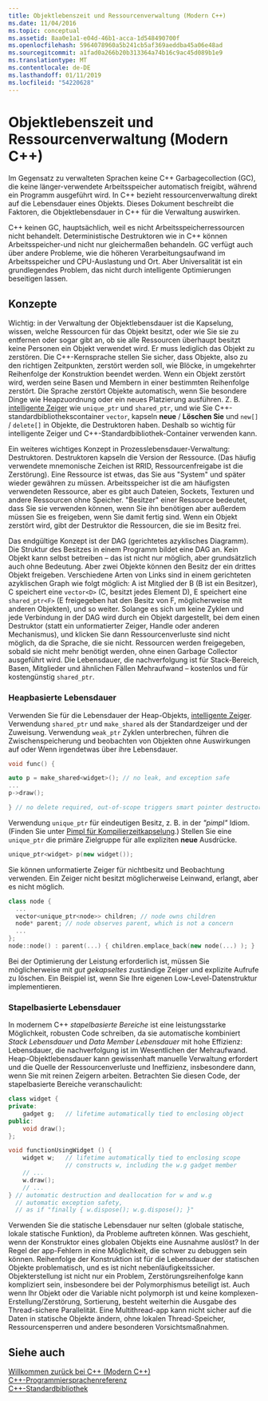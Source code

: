 ```yaml
---
title: Objektlebenszeit und Ressourcenverwaltung (Modern C++)
ms.date: 11/04/2016
ms.topic: conceptual
ms.assetid: 8aa0e1a1-e04d-46b1-acca-1d548490700f
ms.openlocfilehash: 5964078960a5b241cb5af369aeddba45a06e48ad
ms.sourcegitcommit: a1fad0a266b20b313364a74b16c9ac45d089b1e9
ms.translationtype: MT
ms.contentlocale: de-DE
ms.lasthandoff: 01/11/2019
ms.locfileid: "54220628"
---
```

# <a name="object-lifetime-and-resource-management-modern-c"></a>Objektlebenszeit und Ressourcenverwaltung (Modern C++)

Im Gegensatz zu verwalteten Sprachen keine C++ Garbagecollection (GC), die keine länger-verwendete Arbeitsspeicher automatisch freigibt, während ein Programm ausgeführt wird. In C++ bezieht ressourcenverwaltung direkt auf die Lebensdauer eines Objekts. Dieses Dokument beschreibt die Faktoren, die Objektlebensdauer in C++ für die Verwaltung auswirken.

C++ keinen GC, hauptsächlich, weil es nicht Arbeitsspeicherressourcen nicht behandelt. Deterministische Destruktoren wie in C++ können Arbeitsspeicher-und nicht nur gleichermaßen behandeln. GC verfügt auch über andere Probleme, wie die höheren Verarbeitungsaufwand im Arbeitsspeicher und CPU-Auslastung und Ort. Aber Universalität ist ein grundlegendes Problem, das nicht durch intelligente Optimierungen beseitigen lassen.

## <a name="concepts"></a>Konzepte

Wichtig: in der Verwaltung der Objektlebensdauer ist die Kapselung, wissen, welche Ressourcen für das Objekt besitzt, oder wie Sie sie zu entfernen oder sogar gibt an, ob sie alle Ressourcen überhaupt besitzt keine Personen ein Objekt verwendet wird. Er muss lediglich das Objekt zu zerstören. Die C++-Kernsprache stellen Sie sicher, dass Objekte, also zu den richtigen Zeitpunkten, zerstört werden soll, wie Blöcke, in umgekehrter Reihenfolge der Konstruktion beendet werden. Wenn ein Objekt zerstört wird, werden seine Basen und Membern in einer bestimmten Reihenfolge zerstört.  Die Sprache zerstört Objekte automatisch, wenn Sie besondere Dinge wie Heapzuordnung oder ein neues Platzierung ausführen.  Z. B. [intelligente Zeiger](../cpp/smart-pointers-modern-cpp.md) wie `unique_ptr` und `shared_ptr`, und wie Sie C++-standardbibliothekscontainer `vector`, kapseln **neue** /  **Löschen Sie** und `new[]` / `delete[]` in Objekte, die Destruktoren haben. Deshalb so wichtig für intelligente Zeiger und C++-Standardbibliothek-Container verwenden kann.

Ein weiteres wichtiges Konzept in Prozesslebensdauer-Verwaltung: Destruktoren. Destruktoren kapseln die Version der Ressource.  (Das häufig verwendete mnemonische Zeichen ist RRID, Ressourcenfreigabe ist die Zerstörung).  Eine Ressource ist etwas, das Sie aus "System" und später wieder gewähren zu müssen.  Arbeitsspeicher ist die am häufigsten verwendeten Ressource, aber es gibt auch Dateien, Sockets, Texturen und andere Ressourcen ohne Speicher. "Besitzer" einer Ressource bedeutet, dass Sie sie verwenden können, wenn Sie ihn benötigen aber außerdem müssen Sie es freigeben, wenn Sie damit fertig sind.  Wenn ein Objekt zerstört wird, gibt der Destruktor die Ressourcen, die sie im Besitz frei.

Das endgültige Konzept ist der DAG (gerichtetes azyklisches Diagramm).  Die Struktur des Besitzes in einem Programm bildet eine DAG an. Kein Objekt kann selbst betreiben – das ist nicht nur möglich, aber grundsätzlich auch ohne Bedeutung. Aber zwei Objekte können den Besitz der ein drittes Objekt freigeben.  Verschiedene Arten von Links sind in einem gerichteten azyklischen Graph wie folgt möglich: A ist Mitglied der B (B ist ein Besitzer), C speichert eine `vector<D>` (C, besitzt jedes Element D), E speichert eine `shared_ptr<F>` (E freigegeben hat den Besitz von F, möglicherweise mit anderen Objekten), und so weiter.  Solange es sich um keine Zyklen und jede Verbindung in der DAG wird durch ein Objekt dargestellt, bei dem einen Destruktor (statt ein unformatierter Zeiger, Handle oder anderen Mechanismus), und klicken Sie dann Ressourcenverluste sind nicht möglich, da die Sprache, die sie nicht. Ressourcen werden freigegeben, sobald sie nicht mehr benötigt werden, ohne einen Garbage Collector ausgeführt wird. Die Lebensdauer, die nachverfolgung ist für Stack-Bereich, Basen, Mitglieder und ähnlichen Fällen Mehraufwand – kostenlos und für kostengünstig `shared_ptr`.

### <a name="heap-based-lifetime"></a>Heapbasierte Lebensdauer

Verwenden Sie für die Lebensdauer der Heap-Objekts, [intelligente Zeiger](../cpp/smart-pointers-modern-cpp.md). Verwendung `shared_ptr` und `make_shared` als der Standardzeiger und der Zuweisung. Verwendung `weak_ptr` Zyklen unterbrechen, führen die Zwischenspeicherung und beobachten von Objekten ohne Auswirkungen auf oder Wenn irgendetwas über ihre Lebensdauer.

```cpp
void func() {

auto p = make_shared<widget>(); // no leak, and exception safe
...
p->draw();

} // no delete required, out-of-scope triggers smart pointer destructor
```

Verwendung `unique_ptr` für eindeutigen Besitz, z. B. in der *"pimpl"* Idiom. (Finden Sie unter [Pimpl für Kompilierzeitkapselung](../cpp/pimpl-for-compile-time-encapsulation-modern-cpp.md).) Stellen Sie eine `unique_ptr` die primäre Zielgruppe für alle expliziten **neue** Ausdrücke.

```cpp
unique_ptr<widget> p(new widget());
```

Sie können unformatierte Zeiger für nichtbesitz und Beobachtung verwenden. Ein Zeiger nicht besitzt möglicherweise Leinwand, erlangt, aber es nicht möglich.

```cpp
class node {
  ...
  vector<unique_ptr<node>> children; // node owns children
  node* parent; // node observes parent, which is not a concern
  ...
};
node::node() : parent(...) { children.emplace_back(new node(...) ); }
```

Bei der Optimierung der Leistung erforderlich ist, müssen Sie möglicherweise mit *gut gekapseltes* zuständige Zeiger und explizite Aufrufe zu löschen. Ein Beispiel ist, wenn Sie Ihre eigenen Low-Level-Datenstruktur implementieren.

### <a name="stack-based-lifetime"></a>Stapelbasierte Lebensdauer

In modernem C++ *stapelbasierte Bereiche* ist eine leistungsstarke Möglichkeit, robusten Code schreiben, da sie automatische kombiniert *Stack Lebensdauer* und *Data Member Lebensdauer* mit hohe Effizienz: Lebensdauer, die nachverfolgung ist im Wesentlichen der Mehraufwand. Heap-Objektlebensdauer kann gewissenhaft manuelle Verwaltung erfordert und die Quelle der Ressourcenverluste und Ineffizienz, insbesondere dann, wenn Sie mit reinen Zeigern arbeiten. Betrachten Sie diesen Code, der stapelbasierte Bereiche veranschaulicht:

```cpp
class widget {
private:
    gadget g;   // lifetime automatically tied to enclosing object
public:
    void draw();
};

void functionUsingWidget () {
    widget w;   // lifetime automatically tied to enclosing scope
                // constructs w, including the w.g gadget member
    // ...
    w.draw();
    // ...
} // automatic destruction and deallocation for w and w.g
  // automatic exception safety,
  // as if "finally { w.dispose(); w.g.dispose(); }"
```

Verwenden Sie die statische Lebensdauer nur selten (globale statische, lokale statische Funktion), da Probleme auftreten können. Was geschieht, wenn der Konstruktor eines globalen Objekts eine Ausnahme auslöst? In der Regel der app-Fehlern in eine Möglichkeit, die schwer zu debuggen sein können. Reihenfolge der Konstruktion ist für die Lebensdauer der statischen Objekte problematisch, und es ist nicht nebenläufigkeitssicher. Objekterstellung ist nicht nur ein Problem, Zerstörungsreihenfolge kann kompliziert sein, insbesondere bei der Polymorphismus beteiligt ist. Auch wenn Ihr Objekt oder die Variable nicht polymorph ist und keine komplexen-Erstellung/Zerstörung, Sortierung, besteht weiterhin die Ausgabe des Thread-sichere Parallelität. Eine Multithread-app kann nicht sicher auf die Daten in statische Objekte ändern, ohne lokalen Thread-Speicher, Ressourcensperren und andere besonderen Vorsichtsmaßnahmen.

## <a name="see-also"></a>Siehe auch

[Willkommen zurück bei C++ (Modern C++)](../cpp/welcome-back-to-cpp-modern-cpp.md)<br/>
[C++-Programmiersprachenreferenz](../cpp/cpp-language-reference.md)<br/>
[C++-Standardbibliothek](../standard-library/cpp-standard-library-reference.md)
